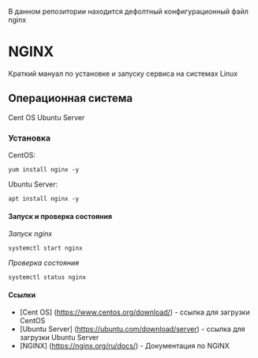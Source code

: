 В данном репозитории находится дефолтный конфигурационный файл nginx
# NGINX

Краткий мануал по установке и запуску cервиса на системах Linux

## Операционная система

Cent OS
Ubuntu Server

### Установка

CentOS:

```
yum install nginx -y
```

Ubuntu Server:

```
apt install nginx -y
```

#### Запуск и проверка состояния

_Запуск nginx_

```
systemctl start nginx
```

_Проверка состояния_

```
systemctl status nginx
```

#### Ссылки

* [Cent OS] (https://www.centos.org/download/) - ссылка для загрузки CentOS
* [Ubuntu Server] (https://ubuntu.com/download/server) - ссылка для загрузки Ubuntu Server
* [NGINX] (https://nginx.org/ru/docs/) - Документация по NGINX 

